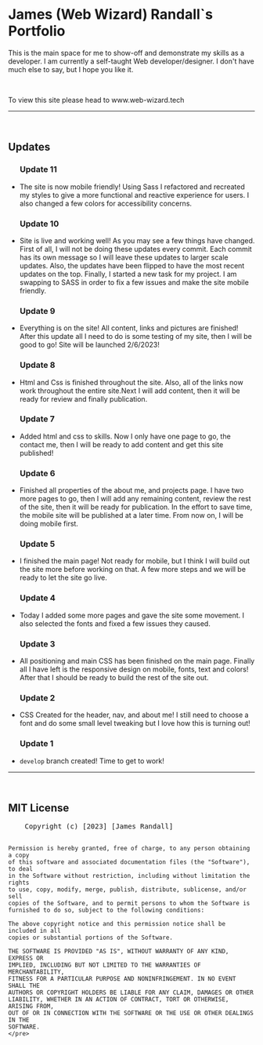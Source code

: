 <html>
  <body>
    <h1>James (Web Wizard) Randall`s Portfolio</h1>
    <p>
      This is the main space for me to show-off and demonstrate my skills as a
      developer. I am currently a self-taught Web developer/designer. I don't
      have much else to say, but I hope you like it.
    </p>
    <br />
    <p>To view this site please head to www.web-wizard.tech</p>
    <hr />
    <br />
    <h2>Updates</h2>
    <ul>
      <h3>Update 11</h3>
      <li>The site is now mobile friendly! Using Sass I refactored and recreated my styles to give a more functional and reactive experience for users. I also changed a few colors for accessibility concerns.</li>
      <h3>Update 10</h3>
      <li>Site is live and working well! As you may see a few things have changed. First of all, I will not be doing these updates every commit. Each commit has its own message so I will leave these updates to larger scale updates. Also, the updates have been flipped to have the most recent updates on the top. Finally, I started a new task for my project. I am swapping to SASS in order to fix a few issues and make the site mobile friendly. </li>
      <h3>Update 9</h3>
      <li>Everything is on the site! All content, links and pictures are finished! After this update all I need to do is some testing of my site, then I will be good to go! Site will be launched 2/6/2023!</li>
      <h3>Update 8</h3>
      <li>Html and Css is finished throughout the site. Also, all of the links now work throughout the entire site.Next I will add content, then it will be ready for review and finally publication.</li>
      <h3>Update 7</h3>
      <li>Added html and css to skills. Now I only have one page to go, the contact me, then I will be ready to add content and get this site published!</li>
      <h3>Update 6</h3>
      <li>Finished all properties of the about me, and projects page. I have two more pages to go, then I will add any remaining content, review the rest of the site, then it will be ready for publication. In the effort to save time, the mobile site will be published at a later time. From now on, I will be doing mobile first.</li>
      <h3>Update 5</h3>
      <li>I finished the main page! Not ready for mobile, but I think I will build out the site more before working on that. A few more steps and we will be ready to let the site go live.</li>
      <h3>Update 4</h3>
      <li>Today I added some more pages and gave the site some movement. I also selected the fonts and fixed a few issues they caused.</li>
      <h3>Update 3</h3>
      <li>All positioning and main CSS has been finished on the main page. Finally all I have left is the responsive design on mobile, fonts, text and colors! After that I should be ready to build the rest of the site out. </li><h3>Update 2</h3>
      <li>CSS Created for the header, nav, and about me! I still need to choose a font and do some small level tweaking but I love how this is turning out!</li><h3>Update 1</h3>
      <li><code>develop</code> branch created! Time to get to work!</li>      
    </ul>
    <hr />
    <br />
    <h2>MIT License</h2>
    <pre>
    Copyright (c) [2023] [James Randall]

    Permission is hereby granted, free of charge, to any person obtaining a copy
    of this software and associated documentation files (the "Software"), to deal
    in the Software without restriction, including without limitation the rights
    to use, copy, modify, merge, publish, distribute, sublicense, and/or sell
    copies of the Software, and to permit persons to whom the Software is
    furnished to do so, subject to the following conditions:

    The above copyright notice and this permission notice shall be included in all
    copies or substantial portions of the Software.

    THE SOFTWARE IS PROVIDED "AS IS", WITHOUT WARRANTY OF ANY KIND, EXPRESS OR
    IMPLIED, INCLUDING BUT NOT LIMITED TO THE WARRANTIES OF MERCHANTABILITY,
    FITNESS FOR A PARTICULAR PURPOSE AND NONINFRINGEMENT. IN NO EVENT SHALL THE
    AUTHORS OR COPYRIGHT HOLDERS BE LIABLE FOR ANY CLAIM, DAMAGES OR OTHER
    LIABILITY, WHETHER IN AN ACTION OF CONTRACT, TORT OR OTHERWISE, ARISING FROM,
    OUT OF OR IN CONNECTION WITH THE SOFTWARE OR THE USE OR OTHER DEALINGS IN THE
    SOFTWARE.
    </pre>

  </body>
</html>

